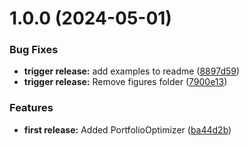 # 1.0.0 (2024-05-01)


### Bug Fixes

* **trigger release:** add examples to readme ([8897d59](https://ci.tno.nl/gitlab/quantum/quantum-applications/quantum-toolbox/microlibs/problems/microlibs/portfolio-optimization/commit/8897d591ac2e30f48b2f66744ed53b83fce667c9))
* **trigger release:** Remove figures folder ([7900e13](https://ci.tno.nl/gitlab/quantum/quantum-applications/quantum-toolbox/microlibs/problems/microlibs/portfolio-optimization/commit/7900e138255112e7aab693a45fe714f61912e4fb))


### Features

* **first release:** Added PortfolioOptimizer ([ba44d2b](https://ci.tno.nl/gitlab/quantum/quantum-applications/quantum-toolbox/microlibs/problems/microlibs/portfolio-optimization/commit/ba44d2b814af941b0f7e273eb562c5d9532d95bb))
